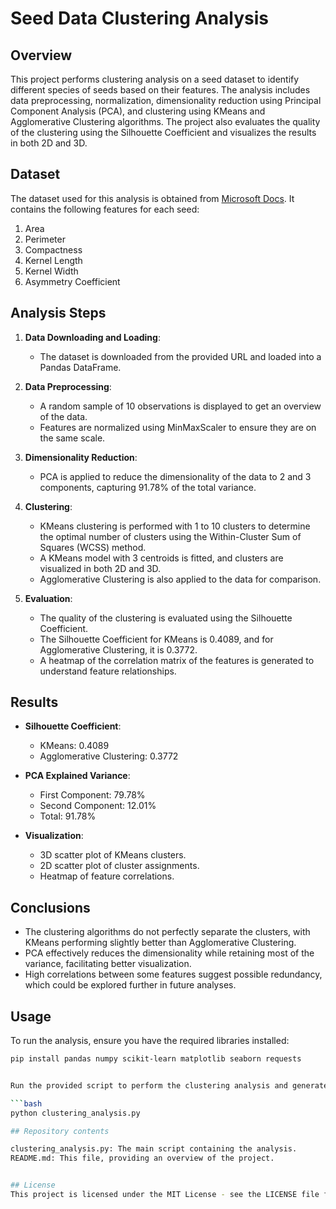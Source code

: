 # Seed Data Clustering Analysis

## Overview

This project performs clustering analysis on a seed dataset to identify different species of seeds based on their features. The analysis includes data preprocessing, normalization, dimensionality reduction using Principal Component Analysis (PCA), and clustering using KMeans and Agglomerative Clustering algorithms. The project also evaluates the quality of the clustering using the Silhouette Coefficient and visualizes the results in both 2D and 3D.

## Dataset

The dataset used for this analysis is obtained from [Microsoft Docs](https://raw.githubusercontent.com/MicrosoftDocs/mslearn-introduction-to-machine-learning/main/Data/ml-basics/seeds.csv). It contains the following features for each seed:

1. Area
2. Perimeter
3. Compactness
4. Kernel Length
5. Kernel Width
6. Asymmetry Coefficient

## Analysis Steps

1. **Data Downloading and Loading**:
   - The dataset is downloaded from the provided URL and loaded into a Pandas DataFrame.
   
2. **Data Preprocessing**:
   - A random sample of 10 observations is displayed to get an overview of the data.
   - Features are normalized using MinMaxScaler to ensure they are on the same scale.

3. **Dimensionality Reduction**:
   - PCA is applied to reduce the dimensionality of the data to 2 and 3 components, capturing 91.78% of the total variance.

4. **Clustering**:
   - KMeans clustering is performed with 1 to 10 clusters to determine the optimal number of clusters using the Within-Cluster Sum of Squares (WCSS) method.
   - A KMeans model with 3 centroids is fitted, and clusters are visualized in both 2D and 3D.
   - Agglomerative Clustering is also applied to the data for comparison.

5. **Evaluation**:
   - The quality of the clustering is evaluated using the Silhouette Coefficient.
   - The Silhouette Coefficient for KMeans is 0.4089, and for Agglomerative Clustering, it is 0.3772.
   - A heatmap of the correlation matrix of the features is generated to understand feature relationships.

## Results

- **Silhouette Coefficient**:
  - KMeans: 0.4089
  - Agglomerative Clustering: 0.3772

- **PCA Explained Variance**:
  - First Component: 79.78%
  - Second Component: 12.01%
  - Total: 91.78%

- **Visualization**:
  - 3D scatter plot of KMeans clusters.
  - 2D scatter plot of cluster assignments.
  - Heatmap of feature correlations.

## Conclusions

- The clustering algorithms do not perfectly separate the clusters, with KMeans performing slightly better than Agglomerative Clustering.
- PCA effectively reduces the dimensionality while retaining most of the variance, facilitating better visualization.
- High correlations between some features suggest possible redundancy, which could be explored further in future analyses.

## Usage

To run the analysis, ensure you have the required libraries installed:

```bash
pip install pandas numpy scikit-learn matplotlib seaborn requests


Run the provided script to perform the clustering analysis and generate the visualizations.

```bash
python clustering_analysis.py

## Repository contents

clustering_analysis.py: The main script containing the analysis.
README.md: This file, providing an overview of the project.


## License
This project is licensed under the MIT License - see the LICENSE file for details.
